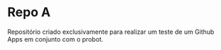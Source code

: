 # Repo A

Repositório criado exclusivamente para realizar um teste de um Github Apps em conjunto com o probot.

